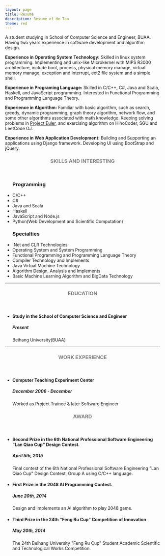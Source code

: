 ```yaml
---
layout: page
title: Resume
description: Resume of He Tao
theme: red
---
```


A student studying in School of Computer Science and Engineer, BUAA. Having two years experience in software development and algorithm design. 

**Experience in Operating System Technology:** 
Skilled in linux system programming. Implementing and unix-like Microkernel with MIPS R3000 architecture, include boot, process, physical memory manage, virtual memory manage, exception and interrupt, ext2 file system and a simple shell.

**Experience in Programing Language:**
Skilled in C/C++, C#, Java and Scala, Haskell, and JavaScript programming. Interested in Functional Programming and Programming Language Theory.

**Experience in Algorithm:**
Familiar with basic algorithm, such as search, greedy, dynamic programming, graph theory algorithm, network flow, and some other algorithms associated with math knowledge. Keeping solving problems in [Project Euler](https://projecteuler.net), and exercising algorithm on HihoCoder, SGU and LeetCode OJ.

**Experience in Web Application Development:** 
Building and Supporting an applications using Django framework. Developing UI using BootStrap and jQuery.

<!-- Skills and Interesting-->
<section class="row">
	<header class="col-md-2">
		<h3 style="text-transform:uppercase;color:gray">Skills and Interesting</h3>
	</header>
	<div class="col-md-9">
		<ul class="list-group">
			<h3><strong>Programming</strong></h3>
			<li class="list-group-item">C/C++</li>
			<li class="list-group-item">C#</li>
			<li class="list-group-item">Java and Scala</li>
			<li class="list-group-item">Haskell</li>
			<li class="list-group-item">JavaScript and Node.js</li>
			<li class="list-group-item">Python(Web Development and Scientific Computation)</li>
		</ul>
		<ul class="list-group">
			<h3><strong>Specialties</strong></h3>
			<li class="list-group-item">.Net and CLR Technologies</li>
			<li class="list-group-item">Operating System and System Programming</li>
			<li class="list-group-item">Functional Programming and Programming Language Theory</li>
			<li class="list-group-item">Compiler Technology and Implements</li>
			<li class="list-group-item">Java Virtual Machine Technology</li>
			<li class="list-group-item">Algorithm Design, Analysis and Implements</li>
			<li class="list-group-item">Basic Machine Learning Algorithm and BigData Technology</li>
		</ul>
	</div>
</section>
<hr/>

<!-- Education -->
<section class="row">
	<header class="col-md-2">
		<h3 style="text-transform:uppercase;color:gray">Education</h3>
	</header>
	<div class="col-md-9">
		<ul>
			<li>
				<h4>Study in the School of Computer Science and Engineer</h4>
				<h5>Present</h5>
				<p>Beihang University(BUAA)</p>
			</li>
		</ul>
	</div>
</section>
<hr/>

<!-- Work Experience -->
<section class="row">
	<header class="col-md-2">
		<h3 style="text-transform:uppercase;color:gray">Work Experience</h3>
	</header>
	<div class="col-md-9">
		<ul>
			<li>
				<h4>Computer Teaching Experiment Center</h4>
				<h5>December 2006 - December </h5>
				<p>Worked as Project Trainee & later Software Engineer</p>
			</li>
		</ul>
	</div>
</section>

<!-- Projects -->
<!--
<section class="row">
	<header class="col-md-2">
		<h3 style="text-transform:uppercase;color:gray">Projects</h3>
	</header>
	<div class="col-md-9">
		<ul>
			<li>
			</li>
		</ul>
	</div>
</section>
-->

<!-- Award -->
<section class="row">
	<header class="col-md-2">
		<h3 style="text-transform:uppercase;color:gray">Award</h3>
	</header>
	<div class="col-md-9">
		<ul>
			<li>
				<h4>Second Prize in the 6th National Professional Software Engineering "Lan Qiao Cup" Design Contest.</h4>
				<h5>April 5th, 2015</h5>
				<p>Final contest of the 6th National Professional Software Engineering "Lan Qiao Cup" Design Contest, Group A using C/C++ language.</p>
			</li>
			<li>
				<h4>First Prize in the 2048 AI Programming Contest.</h4>
				<h5>June 20th, 2014</h5>
				<p>Design and implements an AI algorithm to play 2048 game.</p>
			</li>
			<li>
				<h4>Third Prize in the 24th "Feng Ru Cup" Competition of Innovation</h4>
				<h5>May 20th, 2014</h5>
				<p>The 24th Beihang University "Feng Ru Cup" Student Academic Scientific and Technological Works Competition.</p>
			</li>
		</ul>
	</div>
</section>

